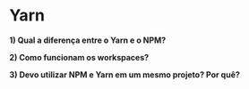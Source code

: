 # Yarn

**1) Qual a diferença entre o Yarn e o NPM?**

**2) Como funcionam os workspaces?**

**3) Devo utilizar NPM e Yarn em um mesmo projeto? Por quê?**